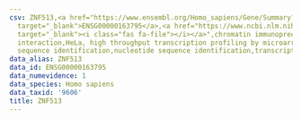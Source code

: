 ```yaml
---
csv: ZNF513,<a href="https://www.ensembl.org/Homo_sapiens/Gene/Summary?db=core;g=ENSG00000163795"
  target="_blank">ENSG00000163795</a>,<a href="https://www.ncbi.nlm.nih.gov/pubmed/17216044"
  target="_blank"><i class="fas fa-file"></i></a>",chromatin immunoprecipitation assay,direct
  interaction,HeLa, high throughput transcription profiling by microarray,nucleotide
  sequence identification,nucleotide sequence identification,transcriptional regulation,
data_alias: ZNF513
data_id: ENSG00000163795
data_numevidence: 1
data_species: Homo sapiens
data_taxid: '9606'
title: ZNF513
---
```

